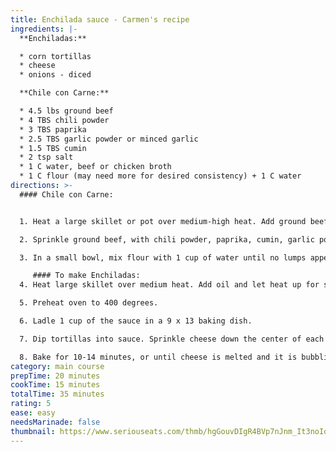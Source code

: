 ```yaml
---
title: Enchilada sauce - Carmen's recipe
ingredients: |-
  **E﻿nchiladas:**

  * c﻿orn tortillas
  * c﻿heese
  * o﻿nions - diced

  **C﻿hile con Carne:**

  * 4﻿.5 lbs ground beef
  * 4﻿ TBS chili powder
  * 3﻿ TBS paprika
  * 2﻿.5 TBS garlic powder or minced garlic
  * 1﻿.5 TBS cumin
  * 2﻿ tsp salt
  * 1﻿ C water, beef or chicken broth
  * 1﻿ C flour (may need more for desired consistency) + 1 C water
directions: >-
  #### Chile con Carne:


  1. Heat a large skillet or pot over medium-high heat. Add ground beef and cook for 8-9 minutes, breaking it up into bite-size pieces.  

  2. Sprinkle ground beef, with chili powder, paprika, cumin, garlic powder, salt and pepper. Let simmer over medium heat for 5-10 minutes. Add beef or chicken broth.

  3. In a small bowl, mix flour with 1 cup of water until no lumps appear. Pour the mixture into chile mixture. Let simmer and thicken for 10 minutes. 

     #### To make Enchiladas:
  4. Heat large skillet over medium heat. Add oil and let heat up for several minutes. Carefully add each tortilla to oil and let soften, about 5 seconds. Remove and repeat for each tortilla.

  5. Preheat oven to 400 degrees.  

  6. Ladle 1 cup of the sauce in a 9 x 13 baking dish. 

  7. D﻿ip tortillas into sauce. Sprinkle cheese down the center of each tortilla. Roll the tortilla and place it seam side down into baking dish.  Pour the rest of the sauce all over the enchiladas. Sprinkle with any remaining cheese. 

  8. Bake for 10-14 minutes, or until cheese is melted and it is bubbling and hot.  Top with chopped onions and cilantro, if desired.
category: main course
prepTime: 20 minutes
cookTime: 15 minutes
totalTime: 35 minutes
rating: 5
ease: easy
needsMarinade: false
thumbnail: https://www.seriouseats.com/thmb/hgGouvDIgR4BVp7nJnm_It3noIo=/1500x0/filters:no_upscale():max_bytes(150000):strip_icc():format(webp)/__opt__aboutcom__coeus__resources__content_migration__serious_eats__seriouseats.com__images__2014__06__20140606-294918-tex-mex-cheese-enchiladas-plated-1-090574e67e9d427aaba7456c3b619cf5.jpg
---
```

